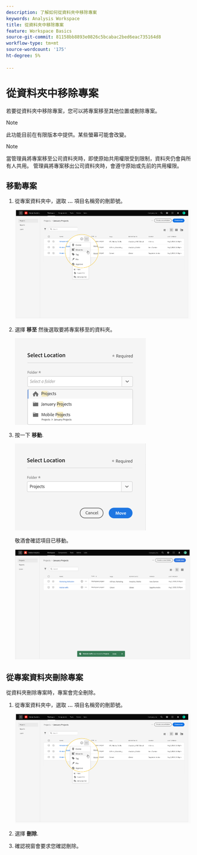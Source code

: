 ```yaml
---
description: 了解如何從資料夾中移除專案
keywords: Analysis Workspace
title: 從資料夾中移除專案
feature: Workspace Basics
source-git-commit: 81158bb8893e0826c5bcabac2bed6eac735164d8
workflow-type: tm+mt
source-wordcount: '175'
ht-degree: 5%

---
```



# 從資料夾中移除專案

若要從資料夾中移除專案，您可以將專案移至其他位置或刪除專案。

>[!NOTE]
>
>此功能目前在有限版本中提供。某些螢幕可能會改變。

>[!NOTE]
>
>當管理員將專案移至公司資料夾時，即使原始共用權限受到限制，資料夾仍會與所有人共用。 管理員將專案移出公司資料夾時，會遵守原始或先前的共用權限。

## 移動專案

1. 從專案資料夾中，選取 **...** 項目名稱旁的刪節號。

   ![](/help/analyze/analysis-workspace/build-workspace-project/assets/move1.png)

1. 選擇 **移至** 然後選取要將專案移至的資料夾。

   ![](/help/analyze/analysis-workspace/build-workspace-project/assets/move-select-location.png)

1. 按一下 **移動**.

   ![](/help/analyze/analysis-workspace/build-workspace-project/assets/move-click-move.png)

   敬酒會確認項目已移動。

   ![](/help/analyze/analysis-workspace/build-workspace-project/assets/move-project-moved.png)

## 從專案資料夾刪除專案

從資料夾刪除專案時，專案會完全刪除。

1. 從專案資料夾中，選取 **...** 項目名稱旁的刪節號。

   ![](/help/analyze/analysis-workspace/build-workspace-project/assets/move1.png)

1. 選擇 **刪除**.

1. 確認視窗會要求您確認刪除。

